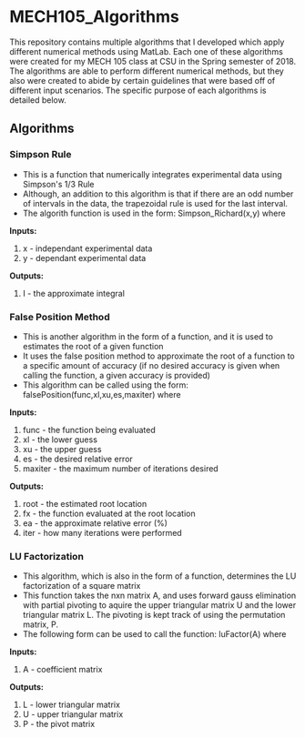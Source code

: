 # MECH105_Algorithms
This repository contains multiple algorithms that I developed which apply different numerical methods using MatLab. Each one of these algorithms were created for my MECH 105 class at CSU in the Spring semester of 2018. The algorithms are able to perform different numerical methods, but they also were created to abide by certain guidelines that were based off of different input scenarios. The specific purpose of each algorithms is detailed below.

## Algorithms

### Simpson Rule
  * This is a function that numerically integrates experimental data using Simpson's 1/3 Rule
  * Although, an addition to this algorithm is that if there are an odd number of intervals in the data, the trapezoidal rule is used for the last interval.
  * The algorith function is used in the form: Simpson_Richard(x,y) where 
  
  **Inputs:**
  1. x - independant experimental data 
  2. y - dependant experimental data
  
  **Outputs:**
  1. I - the approximate integral
  
### False Position Method
  * This is another algorithm in the form of a function, and it is used to estimates the root of a given function
  * It uses the false position method to approximate the root of a function to a specific amount of accuracy (if no desired accuracy is given when calling the function, a given accuracy is provided)
  * This algorithm can be called using the form: falsePosition(func,xl,xu,es,maxiter) where
  
  **Inputs:**
  1. func - the function being evaluated
  2. xl - the lower guess
  3. xu - the upper guess
  4. es - the desired relative error
  5. maxiter - the maximum number of iterations desired
  
  **Outputs:**
  1. root - the estimated root location
  2. fx - the function evaluated at the root location
  3. ea - the approximate relative error (%)
  4. iter - how many iterations were performed
  
### LU Factorization
  * This algorithm, which is also in the form of a function, determines the LU factorization of a square matrix
  * This function takes the nxn matrix A, and uses forward gauss elimination with partial pivoting to aquire the upper triangular matrix U and the lower triangular matrix L. The pivoting is kept track of using the permutation matrix, P.
  * The following form can be used to call the function: luFactor(A) where
  
  **Inputs:**
  1. A - coefficient matrix
  
  **Outputs:**
  1. L - lower triangular matrix
  2. U - upper triangular matrix
  3. P - the pivot matrix
